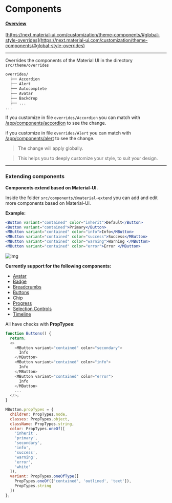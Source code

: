 # Components

#### [Overview](/app/components)

[https://next.material-ui.com/customization/theme-components/#global-style-overrides](https://next.material-ui.com/customization/theme-components/#global-style-overrides)

---

Overrides the components of the Material UI in the directory `src/theme/overrides`

```sh
overrides/
  ├── Accordion
  ├── Alert
  ├── Autocomplete
  ├── Avatar
  ├── Backdrop
  ├── ...
...
```

If you customize in file `overrides/Accordion`
you can match with [/app/components/accordion](/app/components/accordion) to see the change.

if you customize in file `overrides/Alert`
you can match with [/app/components/alert](/app/components/alert) to see the change.

> The change will apply globally.

> This helps you to deeply customize your style, to suit your design.

---

### Extending components

**Components extend based on Material-UI.**

Inside the folder `src/components/@material-extend` you can add and edit more components based on Material-UI.

**Example:**

```jsx
<Button variant="contained" color="inherit">Default</Button>
<Button variant="contained">Primary</Button>
<MButton variant="contained" color="info">Info</MButton>
<MButton variant="contained" color="success">Success</MButton>
<MButton variant="contained" color="warning">Warning </MButton>
<MButton variant="contained" color="error">Error </MButton>
```

![img](/static/docs/button.jpg)

**Currently support for the following components:**

- [Avatar](https://minimals.cc/app/components/avatars)
- [Badge](https://minimals.cc/app/components/badges)
- [Breadcrumbs](https://minimals.cc/app/components/breadcrumbs)
- [Buttons](https://minimals.cc/app/components/buttons)
- [Chip](https://minimals.cc/app/components/chips)
- [Progress](https://minimals.cc/app/components/progress)
- [Selection Controls](https://minimals.cc/app/components/selection-controls)
- [Timeline](https://minimals.cc/app/components/timeline)

All have checks with **PropTypes**:

```js
function Buttons() {
  return;
  <>
    <MButton variant="contained" color="secondary">
      Info
    </MButton>
    <MButton variant="contained" color="info">
      Info
    </MButton>
    <MButton variant="contained" color="error">
      Info
    </MButton>
    ...
  </>;
}

MButton.propTypes = {
  children: PropTypes.node,
  classes: PropTypes.object,
  className: PropTypes.string,
  color: PropTypes.oneOf([
    'inherit',
    'primary',
    'secondary',
    'info',
    'success',
    'warning',
    'error',
    'white'
  ]),
  variant: PropTypes.oneOfType([
    PropTypes.oneOf(['contained', 'outlined', 'text']),
    PropTypes.string
  ])
};
```
